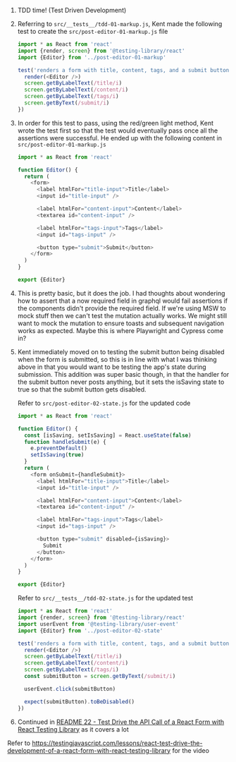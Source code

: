 1. TDD time! (Test Driven Development)
1. Referring to `src/__tests__/tdd-01-markup.js`, Kent made the following test
   to create the `src/post-editor-01-markup.js` file

   ```js
   import * as React from 'react'
   import {render, screen} from '@testing-library/react'
   import {Editor} from '../post-editor-01-markup'

   test('renders a form with title, content, tags, and a submit button', () => {
     render(<Editor />)
     screen.getByLabelText(/title/i)
     screen.getByLabelText(/content/i)
     screen.getByLabelText(/tags/i)
     screen.getByText(/submit/i)
   })
   ```

1. In order for this test to pass, using the red/green light method, Kent wrote
   the test first so that the test would eventually pass once all the assertions
   were successful. He ended up with the following content in
   `src/post-editor-01-markup.js`

   ```js
   import * as React from 'react'

   function Editor() {
     return (
       <form>
         <label htmlFor="title-input">Title</label>
         <input id="title-input" />

         <label htmlFor="content-input">Content</label>
         <textarea id="content-input" />

         <label htmlFor="tags-input">Tags</label>
         <input id="tags-input" />

         <button type="submit">Submit</button>
       </form>
     )
   }

   export {Editor}
   ```

1. This is pretty basic, but it does the job. I had thoughts about wondering how
   to assert that a now required field in graphql would fail assertions if the
   components didn't provide the required field. If we're using MSW to mock
   stuff then we can't test the mutation actually works. We might still want to
   mock the mutation to ensure toasts and subsequent navigation works as
   expected. Maybe this is where Playwright and Cypress come in?
1. Kent immediately moved on to testing the submit button being disabled when
   the form is submitted, so this is in line with what I was thinking above in
   that you would want to be testing the app's state during submission. This
   addition was super basic though, in that the handler for the submit button
   never posts anything, but it sets the isSaving state to true so that the
   submit button gets disabled.

   Refer to `src/post-editor-02-state.js` for the updated code

   ```js
   import * as React from 'react'

   function Editor() {
     const [isSaving, setIsSaving] = React.useState(false)
     function handleSubmit(e) {
       e.preventDefault()
       setIsSaving(true)
     }
     return (
       <form onSubmit={handleSubmit}>
         <label htmlFor="title-input">Title</label>
         <input id="title-input" />

         <label htmlFor="content-input">Content</label>
         <textarea id="content-input" />

         <label htmlFor="tags-input">Tags</label>
         <input id="tags-input" />

         <button type="submit" disabled={isSaving}>
           Submit
         </button>
       </form>
     )
   }

   export {Editor}
   ```

   Refer to `src/__tests__/tdd-02-state.js` for the updated test

   ```js
   import * as React from 'react'
   import {render, screen} from '@testing-library/react'
   import userEvent from '@testing-library/user-event'
   import {Editor} from '../post-editor-02-state'

   test('renders a form with title, content, tags, and a submit button', () => {
     render(<Editor />)
     screen.getByLabelText(/title/i)
     screen.getByLabelText(/content/i)
     screen.getByLabelText(/tags/i)
     const submitButton = screen.getByText(/submit/i)

     userEvent.click(submitButton)

     expect(submitButton).toBeDisabled()
   })
   ```

1. Continued in
   [README 22 - Test Drive the API Call of a React Form with React Testing Library](README-22-test-drive-the-api-call-of-a-react-form-with-react-testing-library.md)
   as it covers a lot

Refer to
https://testingjavascript.com/lessons/react-test-drive-the-development-of-a-react-form-with-react-testing-library
for the video
